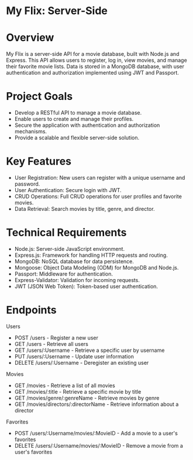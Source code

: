 # My Flix: Server-Side
# Overview
My Flix is a server-side API for a movie database, built with Node.js and Express. This API allows users to register, log in, view movies, and manage their favorite movie lists. Data is stored in a MongoDB database, with user authentication and authorization implemented using JWT and Passport.

# Project Goals
- Develop a RESTful API to manage a movie database.
- Enable users to create and manage their profiles.
- Secure the application with authentication and authorization mechanisms.
- Provide a scalable and flexible server-side solution.

# Key Features
- User Registration: New users can register with a unique username and password.
- User Authentication: Secure login with JWT.
- CRUD Operations: Full CRUD operations for user profiles and favorite movies.
- Data Retrieval: Search movies by title, genre, and director.

# Technical Requirements
- Node.js: Server-side JavaScript environment.
- Express.js: Framework for handling HTTP requests and routing.
- MongoDB: NoSQL database for data persistence.
- Mongoose: Object Data Modeling (ODM) for MongoDB and Node.js.
- Passport: Middleware for authentication.
- Express-Validator: Validation for incoming requests.
- JWT (JSON Web Token): Token-based user authentication.

# Endpoints
Users
- POST /users - Register a new user
- GET /users - Retrieve all users
- GET /users/:Username - Retrieve a specific user by username
- PUT /users/:Username - Update user information
- DELETE /users/:Username - Deregister an existing user

Movies
- GET /movies - Retrieve a list of all movies
- GET /movies/:title - Retrieve a specific movie by title
- GET /movies/genre/:genreName - Retrieve movies by genre
- GET /movies/directors/:directorName - Retrieve information about a director

Favorites
- POST /users/:Username/movies/:MovieID - Add a movie to a user's favorites
- DELETE /users/:Username/movies/:MovieID - Remove a movie from a user's favorites